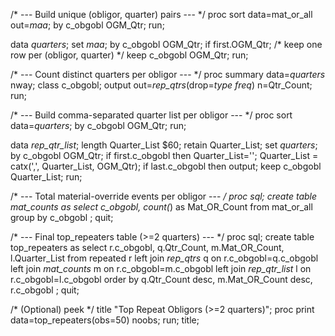 /* --- Build unique (obligor, quarter) pairs --- */
proc sort data=mat_or_all out=_maa_;
  by c_obgobl OGM_Qtr;
run;

data _quarters_;
  set _maa_;
  by c_obgobl OGM_Qtr;
  if first.OGM_Qtr;              /* keep one row per (obligor, quarter) */
  keep c_obgobl OGM_Qtr;
run;

/* --- Count distinct quarters per obligor --- */
proc summary data=_quarters_ nway;
  class c_obgobl;
  output out=_rep_qtrs_(drop=_type_ _freq_) n=Qtr_Count;
run;

/* --- Build comma-separated quarter list per obligor --- */
proc sort data=_quarters_;
  by c_obgobl OGM_Qtr;
run;

data _rep_qtr_list_;
  length Quarter_List $60;
  retain Quarter_List;
  set _quarters_;
  by c_obgobl OGM_Qtr;
  if first.c_obgobl then Quarter_List='';
  Quarter_List = catx(',', Quarter_List, OGM_Qtr);
  if last.c_obgobl then output;
  keep c_obgobl Quarter_List;
run;

/* --- Total material-override events per obligor --- */
proc sql;
  create table _mat_counts_ as
  select c_obgobl, count(*) as Mat_OR_Count
  from mat_or_all
  group by c_obgobl
  ;
quit;

/* --- Final top_repeaters table (>=2 quarters) --- */
proc sql;
  create table top_repeaters as
  select r.c_obgobl,
         q.Qtr_Count,
         m.Mat_OR_Count,
         l.Quarter_List
  from repeated r
  left join _rep_qtrs_     q on r.c_obgobl=q.c_obgobl
  left join _mat_counts_   m on r.c_obgobl=m.c_obgobl
  left join _rep_qtr_list_ l on r.c_obgobl=l.c_obgobl
  order by q.Qtr_Count desc, m.Mat_OR_Count desc, r.c_obgobl
  ;
quit;

/* (Optional) peek */
title "Top Repeat Obligors (>=2 quarters)";
proc print data=top_repeaters(obs=50) noobs; run;
title;
